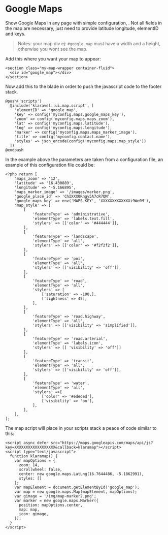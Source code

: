 # Google Maps

Show Google Maps in any page with simple configuration, . Not all fields in the map are necessary, just need to provide latitude longitude, elementID and keys.

> Notes: your map div ej: `#google_map` must have a width and a height, otherwise you wont see the map.

Add this where you want your map to appear:

```
<section class="my-map-wrapper container-fluid">
  <div id="google_map"></div>
</section>
```

Now add this to the blade in order to push the javascript code to the footer stack.

```
@push('scripts')
  @include('klaravel::ui.map.script', [
    'elementID' => 'google_map',
    'key' => config('myconfig.maps.google_maps_key'),
    'zoom' => config('myconfig.maps.maps_zoom'),
    'lat' => config('myconfig.maps.latitude'),
    'lng' => config('myconfig.maps.longitude'),
    'marker' => config('myconfig.maps.maps_marker_image'),
    'title' => config('myconfig.contact.name'),
    'styles' => json_encode(config('myconfig.maps.map_style'))
  ])
@endpush
```

In the example above the parameters are taken from a configuration file, an example of this configuration
file could be:

```
<?php return [
    'maps_zoom' => '12',
    'latitude' => '16.430889',
    'longitude' => '-5.166895',
    'maps_marker_image' => '/images/marker.png',
    'google_place_id' => 'ChIXXX0Rngy5A7cR7QM',
    'google_maps_key' => env('MAPS_KEY', 'XXXXXXXXXXXXXi9We0M'),
    'map_style' => [
        [
            'featureType' => 'administrative',
            'elementType' => 'labels.text.fill',
            'stylers' => [['color' => '#444444']],
        ],
        [
            'featureType' => 'landscape',
            'elementType' => 'all',
            'stylers' => [['color' => '#f2f2f2']],
        ],
        [
            'featureType' => 'poi',
            'elementType' => 'all',
            'stylers' => [['visibility' => 'off']],
        ],
        [
            'featureType' => 'road',
            'elementType' => 'all',
            'stylers' => [
                ['saturation' => -100,],
                ['lightness' => 45],
            ],
        ],
        [
            'featureType' => 'road.highway',
            'elementType' => 'all',
            'stylers' => [['visibility' => 'simplified']],
        ],
        [
            'featureType' => 'road.arterial',
            'elementType' => 'labels.icon',
            'stylers' => [[ 'visibility' => 'off']]
        ],
        [
            'featureType' => 'transit',
            'elementType' => 'all',
            'stylers' => [['visibility' => 'off']],
        ],
        [
            'featureType' => 'water',
            'elementType' => 'all',
            'stylers' =>[
                ['color' => '#ededed'],
                ['visibility' => 'on'],
            ],
        ],
    ],
];
```


The map script will place in your scripts stack a peace of code similar to this:

```
<script async defer src="https://maps.googleapis.com/maps/api/js?key=XXXXXXXXXXXXXXXXXX&callback=klaramap"></script>
<script type="text/javascript">
  function klaramap() {
    var mapOptions = {
      zoom: 14,
      scrollwheel: false,
      center: new google.maps.LatLng(16.7644486, -5.1862991),
      styles: []
    };
    var mapElement = document.getElementById('google_map');
    var map = new google.maps.Map(mapElement, mapOptions);
    var gimage = '/img/map-marker2.png';
    var marker = new google.maps.Marker({
      position: mapOptions.center,
      map: map,
      icon: gimage,
    });
  }
</script>
```
